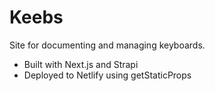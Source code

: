 # Keebs

Site for documenting and managing keyboards.

- Built with Next.js and Strapi
- Deployed to Netlify using getStaticProps
